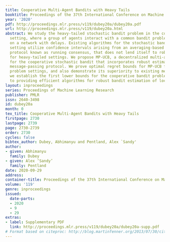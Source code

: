 ```yaml
---
title: Cooperative Multi-Agent Bandits with Heavy Tails
booktitle: Proceedings of the 37th International Conference on Machine Learning
year: '2020'
pdf: http://proceedings.mlr.press/v119/dubey20a/dubey20a.pdf
url: http://proceedings.mlr.press/v119/dubey20a.html
abstract: We study the heavy-tailed stochastic bandit problem in the cooperative multi-agent
  setting, where a group of agents interact with a common bandit problem, while communicating
  on a network with delays. Existing algorithms for the stochastic bandit in this
  setting utilize confidence intervals arising from an averaging-based communication
  protocol known as running consensus, that does not lend itself to robust estimation
  for heavy-tailed settings. We propose MP-UCB, a decentralized multi-agent algorithm
  for the cooperative stochastic bandit that incorporates robust estimation with a
  message-passing protocol. We prove optimal regret bounds for MP-UCB for several
  problem settings, and also demonstrate its superiority to existing methods. Furthermore,
  we establish the first lower bounds for the cooperative bandit problem, in addition
  to providing efficient algorithms for robust bandit estimation of location.
layout: inproceedings
series: Proceedings of Machine Learning Research
publisher: PMLR
issn: 2640-3498
id: dubey20a
month: 0
tex_title: Cooperative Multi-Agent Bandits with Heavy Tails
firstpage: 2730
lastpage: 2739
page: 2730-2739
order: 2730
cycles: false
bibtex_author: Dubey, Abhimanyu and Pentland, Alex `Sandy'
author:
- given: Abhimanyu
  family: Dubey
- given: Alex ‘Sandy’
  family: Pentland
date: 2020-09-29
address: 
container-title: Proceedings of the 37th International Conference on Machine Learning
volume: '119'
genre: inproceedings
issued:
  date-parts:
  - 2020
  - 9
  - 29
extras:
- label: Supplementary PDF
  link: http://proceedings.mlr.press/v119/dubey20a/dubey20a-supp.pdf
# Format based on citeproc: http://blog.martinfenner.org/2013/07/30/citeproc-yaml-for-bibliographies/
---
```

